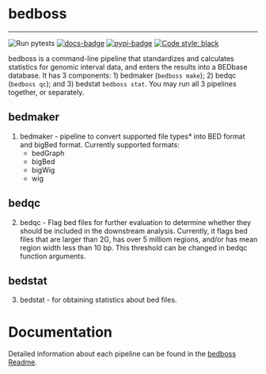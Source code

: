 # bedboss

---
![Run pytests](https://github.com/bedbase/bedboss/workflows/Run%20pytests/badge.svg)
[![docs-badge](https://readthedocs.org/projects/bedboss/badge/?version=latest)](https://bedboss.databio.org/en/latest/)
[![pypi-badge](https://img.shields.io/pypi/v/bedboss)](https://pypi.org/project/bedboss)
[![Code style: black](https://img.shields.io/badge/code%20style-black-000000.svg)](https://github.com/psf/black)

bedboss is a command-line pipeline that standardizes and calculates statistics for genomic interval data, and enters the results into a BEDbase database. It has 3 components: 1) bedmaker (`bedboss make`); 2) bedqc (`bedboss qc`); and 3) bedstat `bedboss stat`. You may run all 3 pipelines together,  or separately.

## bedmaker

1) bedmaker - pipeline to convert supported file types* into BED format and bigBed format. Currently supported formats:
   - bedGraph
   - bigBed
   - bigWig
   - wig

## bedqc

2) bedqc - Flag bed files for further evaluation to determine whether they should be included in the downstream analysis. 
Currently, it flags bed files that are larger than 2G, has over 5 milliom regions, and/or has mean region width less than 10 bp.
This threshold can be changed in bedqc function arguments.

## bedstat

3) bedstat - for obtaining statistics about bed files.

# Documentation

Detailed information about each pipeline can be found in the [bedboss Readme](./docs/README.md).
